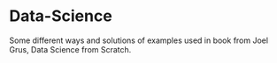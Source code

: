 # Data-Science
Some different ways and solutions of examples used in book from Joel Grus, Data Science from Scratch. 
